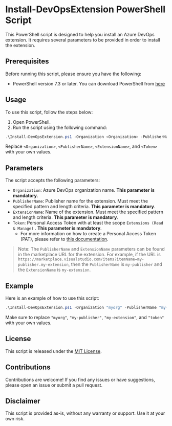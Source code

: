 # Install-DevOpsExtension PowerShell Script

This PowerShell script is designed to help you install an Azure DevOps extension. It requires several parameters to be provided in order to install the extension.

## Prerequisites

Before running this script, please ensure you have the following:

- PowerShell version 7.3 or later. You can download PowerShell from [here](https://learn.microsoft.com/en-us/powershell/scripting/install/installing-powershell-on-windows?view=powershell-7.3)

## Usage

To use this script, follow the steps below:

1. Open PowerShell.
2. Run the script using the following command:

```powershell
.\Install-DevOpsExtension.ps1 -Organization <Organization> -PublisherName <PublisherName> -ExtensionName <ExtensionName> -Token <Token>
```

Replace `<Organization>`, `<PublisherName>`, `<ExtensionName>`, and `<Token>` with your own values.

## Parameters

The script accepts the following parameters:

- `Organization`: Azure DevOps organization name. **This parameter is mandatory**.
- `PublisherName`: Publisher name for the extension. Must meet the specified pattern and length criteria. **This parameter is mandatory**.
- `ExtensionName`: Name of the extension. Must meet the specified pattern and length criteria. **This parameter is mandatory**.
- `Token`: Personal Access Token with at least the scope `Extensions (Read & Manage)` . **This parameter is mandatory**.
  - For more information on how to create a Personal Access Token (PAT), please refer to [this documentation](https://learn.microsoft.com/en-us/azure/devops/organizations/accounts/use-personal-access-tokens-to-authenticate?view=azure-devops&tabs=Windows).

> Note: The `PublisherName` and `ExtensionName` parameters can be found in the marketplace URL for the extension. For example, if the URL is `https://marketplace.visualstudio.com/items?itemName=my-publisher.my-extension`, then the `PublisherName` is `my-publisher` and the `ExtensionName` is `my-extension`.

## Example

Here is an example of how to use this script:

```powershell
.\Install-DevOpsExtension.ps1 -Organization "myorg" -PublisherName "my-publisher" -ExtensionName "my-extension" -Token "token"
```

Make sure to replace `"myorg"`, `"my-publisher"`, `"my-extension"`, and `"token"` with your own values.

## License

This script is released under the [MIT License](https://opensource.org/licenses/MIT).

## Contributions

Contributions are welcome! If you find any issues or have suggestions, please open an issue or submit a pull request.

## Disclaimer

This script is provided as-is, without any warranty or support. Use it at your own risk.
